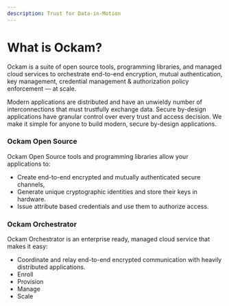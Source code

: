 ```yaml
---
description: Trust for Data-in-Motion
---
```


# What is Ockam?

Ockam is a suite of open source tools, programming libraries, and managed cloud services to orchestrate end-to-end encryption, mutual authentication, key management, credential management & authorization policy enforcement — at scale.

Modern applications are distributed and have an unwieldy number of interconnections that must trustfully exchange data. Secure by-design applications have granular control over every trust and access decision. We make it simple for anyone to build modern, secure by-design applications.

### Ockam Open Source

Ockam Open Source tools and programming libraries allow your applications to:

* Create end-to-end encrypted and mutually authenticated secure channels,
* Generate unique cryptographic identities and store their keys in hardware.
* Issue attribute based credentials and use them to authorize access.

### Ockam Orchestrator

Ockam Orchestrator is an enterprise ready, managed cloud service that makes it easy:

* Coordinate and relay end-to-end encrypted communication with heavily distributed applications.
* Enroll
* Provision
* Manage
* Scale
